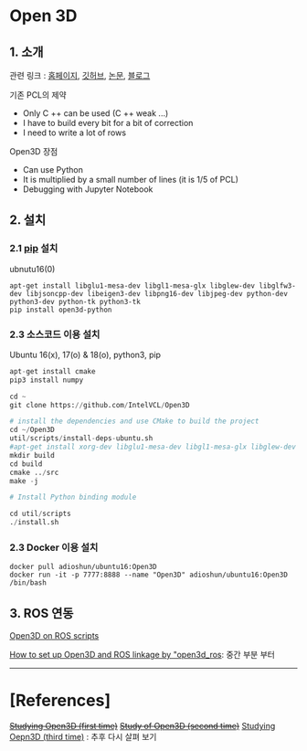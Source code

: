 # Open 3D 

## 1. 소개 

관련 링크 : [홈페이지](http://www.open3d.org/docs/getting_started.html#compiling-from-source), [깃허브](), [논문](http://www.open3d.org/paper.pdf), [블로그]()


기존 PCL의 제약 
- Only C ++ can be used (C ++ weak ...)
- I have to build every bit for a bit of correction
- I need to write a lot of rows

Open3D 장점 
- Can use Python
- It is multiplied by a small number of lines (it is 1/5 of PCL)
- Debugging with Jupyter Notebook


## 2. 설치 

### 2.1 [pip](https://pypi.org/project/open3d-python/) 설치 

ubnutu16(0)

```
apt-get install libglu1-mesa-dev libgl1-mesa-glx libglew-dev libglfw3-dev libjsoncpp-dev libeigen3-dev libpng16-dev libjpeg-dev python-dev python3-dev python-tk python3-tk
pip install open3d-python
```

### 2.3 소스코드 이용 설치

Ubuntu 16(x), 17(o) & 18(o), python3, pip

```python
apt-get install cmake 
pip3 install numpy

cd ~
git clone https://github.com/IntelVCL/Open3D

# install the dependencies and use CMake to build the project
cd ~/Open3D
util/scripts/install-deps-ubuntu.sh
#apt-get install xorg-dev libglu1-mesa-dev libgl1-mesa-glx libglew-dev libglfw3-dev libjsoncpp-dev libeigen3-dev libpng16-dev libjpeg-dev python-dev python3-dev python-tk python3-tk apt-get install libpng-dev pybind11-dev
mkdir build
cd build
cmake ../src
make -j

# Install Python binding module 

cd util/scripts
./install.sh
```


### 2.3 Docker 이용 설치

```
docker pull adioshun/ubuntu16:Open3D
docker run -it -p 7777:8888 --name "Open3D" adioshun/ubuntu16:Open3D /bin/bash
```


## 3. ROS 연동 

[Open3D on ROS scripts](https://github.com/karaage0703/open3d_ros)

[How to set up Open3D and ROS linkage by "open3d_ros](https://karaage.hatenadiary.jp/entry/2018/03/12/073000): 중간 부분 부터 



---
# [References]

~~[Studying Open3D (first time)](http://robonchu.hatenablog.com/entry/2018/02/24/200635)~~
~~[Study of Open3D (second time)](http://robonchu.hatenablog.com/entry/2018/02/25/121024)~~
[Studying Oepn3D (third time)](http://robonchu.hatenablog.com/entry/2018/02/25/200510) : 추후 다시 살펴 보기 
